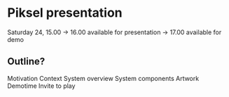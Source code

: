 Piksel presentation
====================


Saturday 24, 15.00
-> 16.00 available for presentation
-> 17.00 available for demo

Outline?
--------
Motivation
Context
System overview
System components
Artwork
Demotime
Invite to play
